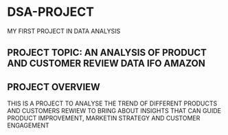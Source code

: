 # DSA-PROJECT
MY FIRST PROJECT IN DATA ANALYSIS
## PROJECT TOPIC: AN ANALYSIS OF PRODUCT AND CUSTOMER REVIEW DATA IFO AMAZON

## PROJECT OVERVIEW
THIS IS A PROJECT TO ANALYSE THE TREND OF DIFFERENT PRODUCTS AND CUSTOMERS REWIEW TO BRING ABOUT INSIGHTS THAT CAN GUIDE PRODUCT IMPROVEMENT, MARKETIN STRATEGY AND CUSTOMER ENGAGEMENT
